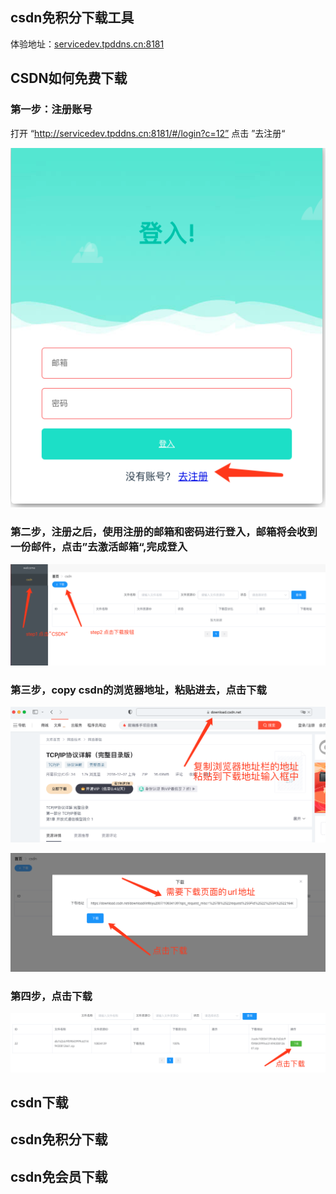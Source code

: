 
## csdn免积分下载工具

体验地址：[servicedev.tpddns.cn:8181](http://servicedev.tpddns.cn:8181/#/login?c=12)


## CSDN如何免费下载

### 第一步：注册账号
打开 “http://servicedev.tpddns.cn:8181/#/login?c=12” 点击 ”去注册“

![r1](./public/register.png)

### 第二步，注册之后，使用注册的邮箱和密码进行登入，邮箱将会收到一份邮件，点击”去激活邮箱“,完成登入

![](./public/download1.png)

### 第三步，copy csdn的浏览器地址，粘贴进去，点击下载

![](./public/download2.png)

![](./public/download3.png)

### 第四步，点击下载

![](./public/download4.png)


## csdn下载
## csdn免积分下载
## csdn免会员下载
